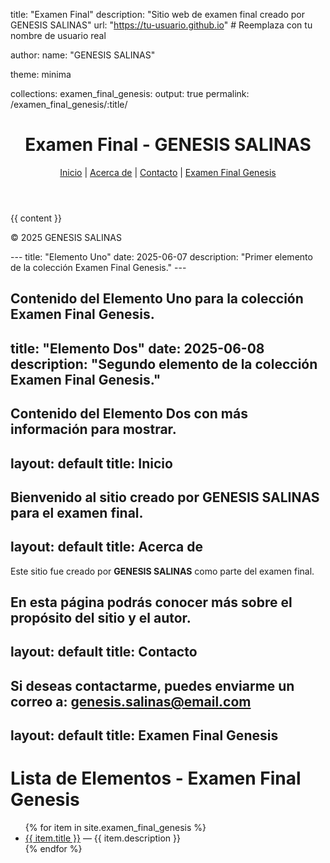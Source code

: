 title: "Examen Final"
description: "Sitio web de examen final creado por GENESIS SALINAS"
url: "https://tu-usuario.github.io" # Reemplaza con tu nombre de usuario real

author:
  name: "GENESIS SALINAS"

theme: minima

collections:
  examen_final_genesis:
    output: true
    permalink: /examen_final_genesis/:title/
<!DOCTYPE html>
<html lang="es">
<head>
  <meta charset="UTF-8" />
  <title>{{ page.title }} - Examen Final</title>
</head>
<body>
  <header>
    <h1>Examen Final - GENESIS SALINAS</h1>
    <nav>
      <a href="{{ '/' | relative_url }}">Inicio</a> |
      <a href="{{ '/about.html' | relative_url }}">Acerca de</a> |
      <a href="{{ '/contact.html' | relative_url }}">Contacto</a> |
      <a href="{{ '/examen_final_genesis.html' | relative_url }}">Examen Final Genesis</a>
    </nav>
  </header>

  <main>
    {{ content }}
  </main>

  <footer>
    <p>© 2025 GENESIS SALINAS</p>
  </footer>
</body>
</html>
---
title: "Elemento Uno"
date: 2025-06-07
description: "Primer elemento de la colección Examen Final Genesis."
---

Contenido del **Elemento Uno** para la colección Examen Final Genesis.
---
title: "Elemento Dos"
date: 2025-06-08
description: "Segundo elemento de la colección Examen Final Genesis."
---

Contenido del **Elemento Dos** con más información para mostrar.
---
layout: default
title: Inicio
---

Bienvenido al sitio creado por **GENESIS SALINAS** para el examen final.
---
layout: default
title: Acerca de
---

Este sitio fue creado por **GENESIS SALINAS** como parte del examen final.

En esta página podrás conocer más sobre el propósito del sitio y el autor.
---
layout: default
title: Contacto
---

Si deseas contactarme, puedes enviarme un correo a: [genesis.salinas@email.com](mailto:genesis.salinas@email.com)
---
layout: default
title: Examen Final Genesis
---

# Lista de Elementos - Examen Final Genesis

<ul>
  {% for item in site.examen_final_genesis %}
    <li>
      <a href="{{ item.url }}">{{ item.title }}</a> — {{ item.description }}
    </li>
  {% endfor %}
</ul>

